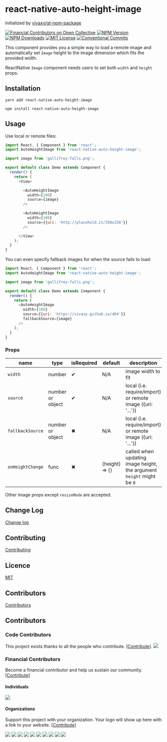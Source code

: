 # react-native-auto-height-image

Initialized by [vivaxy/gt-npm-package](https://github.com/vivaxy/gt-npm-package)

[![Financial Contributors on Open Collective](https://opencollective.com/react-native-auto-height-image/all/badge.svg?label=financial+contributors)](https://opencollective.com/react-native-auto-height-image)
[![NPM Version](http://img.shields.io/npm/v/react-native-auto-height-image.svg?style=flat-square)](https://www.npmjs.com/package/react-native-auto-height-image)
[![NPM Downloads](https://img.shields.io/npm/dt/react-native-auto-height-image.svg?style=flat-square)](https://www.npmjs.com/package/react-native-auto-height-image)
[![MIT License](https://img.shields.io/npm/l/react-native-auto-height-image.svg?style=flat-square)](./LICENSE)
[![Conventional Commits](https://img.shields.io/badge/Conventional%20Commits-1.0.0-yellow.svg?style=flat-square)](https://conventionalcommits.org)

This component provides you a simple way to load a remote image and automatically set `Image` height to the image dimension which fits the provided width.

ReactNative `Image` component needs users to set both `width` and `height` props.

## Installation

`yarn add react-native-auto-height-image`

`npm install react-native-auto-height-image`

## Usage

Use local or remote files:

```js
import React, { Component } from 'react';
import AutoHeightImage from 'react-native-auto-height-image';

import image from 'gallifrey-falls.png';

export default class Demo extends Component {
  render() {
    return (
      <View>

        <AutoHeightImage
          width={100}
          source={image}
        />

        <AutoHeightImage
          width={100}
          source={{uri: 'http://placehold.it/350x150'}}
        />

      </View>
    );
  }
}
```

You can even specify fallback images for when the source fails to load:

```js
import React, { Component } from 'react';
import AutoHeightImage from 'react-native-auto-height-image';

import image from 'gallifrey-falls.png';

export default class Demo extends Component {
  render() {
    return (
      <AutoHeightImage
        width={100}
        source={{uri: 'https://vivaxy.github.io/404'}}
        fallbackSource={image}
      />
    );
  }
}
```

### Props

| name               | type             | isRequired    | default           | description                                                           |
| ---                | ---              | ---           | ---               | ---                                                                   |
| `width`            | number           | ✔             | N/A               | image width to fit                                                    |
| `source`           | number or object | ✔             | N/A               | local (i.e. require/import) or remote image ({uri: '...'})            |
| `fallbackSource`   | number or object | ✖             | N/A               | local (i.e. require/import) or remote image ({uri: '...'})            |
| `onHeightChange`   | func             | ✖             | (height) => {}    | called when updating image height, the argument `height` might be `0` |

Other image props except `resizeMode` are accepted.

## Change Log

[Change log](./CHANGELOG.md)

## Contributing

[Contributing](./CONTRIBUTING.md)

## Licence

[MIT](./LICENSE)

## Contributors

[Contributors](https://github.com/vivaxy/react-native-auto-height-image/graphs/contributors)

## Contributors

### Code Contributors

This project exists thanks to all the people who contribute. [[Contribute](CONTRIBUTING.md)].
<a href="https://github.com/vivaxy/react-native-auto-height-image/graphs/contributors"><img src="https://opencollective.com/react-native-auto-height-image/contributors.svg?width=890&button=false" /></a>

### Financial Contributors

Become a financial contributor and help us sustain our community. [[Contribute](https://opencollective.com/react-native-auto-height-image/contribute)]

#### Individuals

<a href="https://opencollective.com/react-native-auto-height-image"><img src="https://opencollective.com/react-native-auto-height-image/individuals.svg?width=890"></a>

#### Organizations

Support this project with your organization. Your logo will show up here with a link to your website. [[Contribute](https://opencollective.com/react-native-auto-height-image/contribute)]

<a href="https://opencollective.com/react-native-auto-height-image/organization/0/website"><img src="https://opencollective.com/react-native-auto-height-image/organization/0/avatar.svg"></a>
<a href="https://opencollective.com/react-native-auto-height-image/organization/1/website"><img src="https://opencollective.com/react-native-auto-height-image/organization/1/avatar.svg"></a>
<a href="https://opencollective.com/react-native-auto-height-image/organization/2/website"><img src="https://opencollective.com/react-native-auto-height-image/organization/2/avatar.svg"></a>
<a href="https://opencollective.com/react-native-auto-height-image/organization/3/website"><img src="https://opencollective.com/react-native-auto-height-image/organization/3/avatar.svg"></a>
<a href="https://opencollective.com/react-native-auto-height-image/organization/4/website"><img src="https://opencollective.com/react-native-auto-height-image/organization/4/avatar.svg"></a>
<a href="https://opencollective.com/react-native-auto-height-image/organization/5/website"><img src="https://opencollective.com/react-native-auto-height-image/organization/5/avatar.svg"></a>
<a href="https://opencollective.com/react-native-auto-height-image/organization/6/website"><img src="https://opencollective.com/react-native-auto-height-image/organization/6/avatar.svg"></a>
<a href="https://opencollective.com/react-native-auto-height-image/organization/7/website"><img src="https://opencollective.com/react-native-auto-height-image/organization/7/avatar.svg"></a>
<a href="https://opencollective.com/react-native-auto-height-image/organization/8/website"><img src="https://opencollective.com/react-native-auto-height-image/organization/8/avatar.svg"></a>
<a href="https://opencollective.com/react-native-auto-height-image/organization/9/website"><img src="https://opencollective.com/react-native-auto-height-image/organization/9/avatar.svg"></a>
